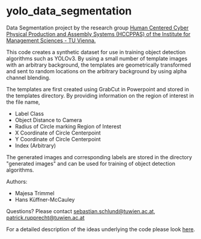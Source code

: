 # yolo_data_segmentation

Data Segmentation project by the research group [Human Centered Cyber Physical Production and Assembly Systems (HCCPPAS) of the Institute for Management Sciences - TU Vienna.](https://www.imw.tuwien.ac.at/cps/home/)

This code creates a synthetic dataset for use in training object detection algorithms such as YOLOv3. By using a small number of template images with an arbitrary background, the templates are geometrically transformed and sent to random locations on the arbitrary background by using alpha channel blending. 

The templates are first created using GrabCut in Powerpoint and stored in the templates directory. By providing information on the region of interest in the file name, 
- Label Class
- Object Distance to Camera
- Radius of Circle marking Region of Interest 
- X Coordinate of Circle Centerpoint  
- Y Coordinate of Circle Centerpoint 
- Index (Arbitrary) 

The generated images and corresponding labels are stored in the directory "generated images" and can be used for training of object detection algorithms. 


Authors: 
- Majesa Trimmel 
- Hans Küffner-McCauley 

Questions? Please contact sebastian.schlund@tuwien.ac.at, patrick.rupprecht@tuwien.ac.at


For a detailed description of the ideas underlying the code please look [here](https://github.com/mtrimmel/yolo_data_segmentation/blob/master/docs/proposal-yolo-synthetic.pdf).
